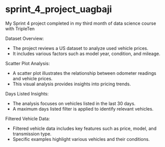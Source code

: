 # sprint_4_project_uagbaji
My Sprint 4 project completed in my third month of data science course with TripleTen

Dataset Overview:
- The project reviews a US dataset to analyze used vehicle prices.
- It includes various factors such as model year, condition, and mileage.

Scatter Plot Analysis:
- A scatter plot illustrates the relationship between odometer readings and vehicle prices.
- This visual analysis provides insights into pricing trends.

Days Listed Insights:
- The analysis focuses on vehicles listed in the last 30 days.
- A maximum days listed filter is applied to identify relevant vehicles.

Filtered Vehicle Data:
- Filtered vehicle data includes key features such as price, model, and transmission type.
- Specific examples highlight various vehicles and their conditions.
